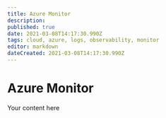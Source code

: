 ```yaml
---
title: Azure Monitor
description: 
published: true
date: 2021-03-08T14:17:30.990Z
tags: cloud, azure, logs, observability, monitor
editor: markdown
dateCreated: 2021-03-08T14:17:30.990Z
---
```


# Azure Monitor
Your content here